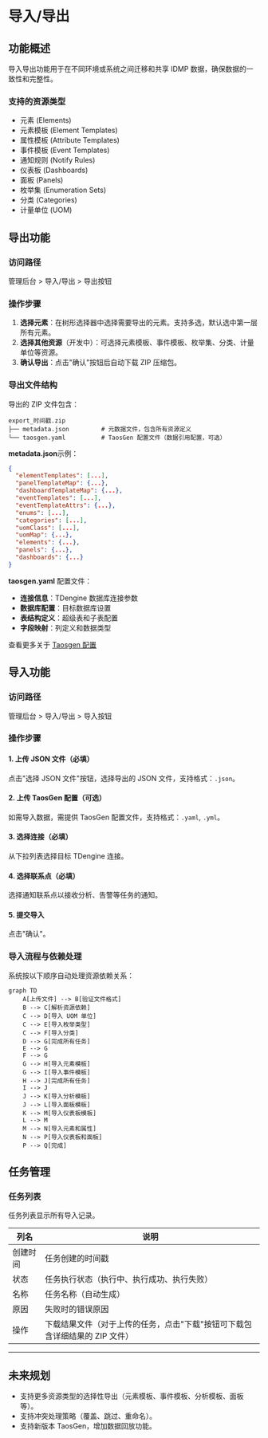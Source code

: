 # 导入/导出

## 功能概述

导入导出功能用于在不同环境或系统之间迁移和共享 IDMP 数据，确保数据的一致性和完整性。

### 支持的资源类型

- 元素 (Elements)
- 元素模板 (Element Templates)
- 属性模板 (Attribute Templates)
- 事件模板 (Event Templates)
- 通知规则 (Notify Rules)
- 仪表板 (Dashboards)
- 面板 (Panels)
- 枚举集 (Enumeration Sets)
- 分类 (Categories)
- 计量单位 (UOM)

## 导出功能

### 访问路径

管理后台 > 导入/导出 > 导出按钮

### 操作步骤

1. **选择元素**：在树形选择器中选择需要导出的元素。支持多选，默认选中第一层所有元素。
2. **选择其他资源**（开发中）：可选择元素模板、事件模板、枚举集、分类、计量单位等资源。
3. **确认导出**：点击"确认"按钮后自动下载 ZIP 压缩包。

### 导出文件结构

导出的 ZIP 文件包含：

```
export_时间戳.zip
├── metadata.json         # 元数据文件，包含所有资源定义
└── taosgen.yaml          # TaosGen 配置文件（数据引用配置，可选）
```

**metadata.json**示例：

```json
{
  "elementTemplates": [...],
  "panelTemplateMap": {...},
  "dashboardTemplateMap": {...},
  "eventTemplates": [...],
  "eventTemplateAttrs": {...},
  "enums": [...],
  "categories": [...],
  "uomClass": [...],
  "uomMap": {...},
  "elements": {...},
  "panels": {...},
  "dashboards": {...}
}
```

**taosgen.yaml** 配置文件：

- **连接信息**：TDengine 数据库连接参数
- **数据库配置**：目标数据库设置
- **表结构定义**：超级表和子表配置
- **字段映射**：列定义和数据类型

查看更多关于 [Taosgen 配置](https://docs.taosdata.com/reference/tools/taosgen/)

## 导入功能

### 访问路径

管理后台 > 导入/导出 > 导入按钮

### 操作步骤

#### 1. 上传 JSON 文件（必填）

点击"选择 JSON 文件"按钮，选择导出的 JSON 文件，支持格式：`.json`。

#### 2. 上传 TaosGen 配置（可选）

如需导入数据，需提供 TaosGen 配置文件，支持格式：`.yaml`, `.yml`。

#### 3. 选择连接（必填）

从下拉列表选择目标 TDengine 连接。

#### 4. 选择联系点（必填）

选择通知联系点以接收分析、告警等任务的通知。

#### 5. 提交导入

点击"确认"。

### 导入流程与依赖处理

系统按以下顺序自动处理资源依赖关系：

```mermaid
graph TD
    A[上传文件] --> B[验证文件格式]
    B --> C[解析资源依赖]
    C --> D[导入 UOM 单位]
    C --> E[导入枚举类型]
    C --> F[导入分类]
    D --> G[完成所有任务]
    E --> G
    F --> G
    G --> H[导入元素模板]
    G --> I[导入事件模板]
    H --> J[完成所有任务]
    I --> J
    J --> K[导入分析模板]
    J --> L[导入面板模板]
    K --> M[导入仪表板模板]
    L --> M
    M --> N[导入元素和属性]
    N --> P[导入仪表板和面板]
    P --> Q[完成]
```

## 任务管理

### 任务列表

任务列表显示所有导入记录。

| 列名     | 说明                                                                        |
| -------- | --------------------------------------------------------------------------- |
| 创建时间 | 任务创建的时间戳                                                            |
| 状态     | 任务执行状态（执行中、执行成功、执行失败）                                  |
| 名称     | 任务名称（自动生成）                                                        |
| 原因     | 失败时的错误原因                                                            |
| 操作     | 下载结果文件（对于上传的任务，点击"下载"按钮可下载包含详细结果的 ZIP 文件） |

---

## 未来规划

- 支持更多资源类型的选择性导出（元素模板、事件模板、分析模板、面板等）。
- 支持冲突处理策略（覆盖、跳过、重命名）。
- 支持新版本 TaosGen，增加数据回放功能。
